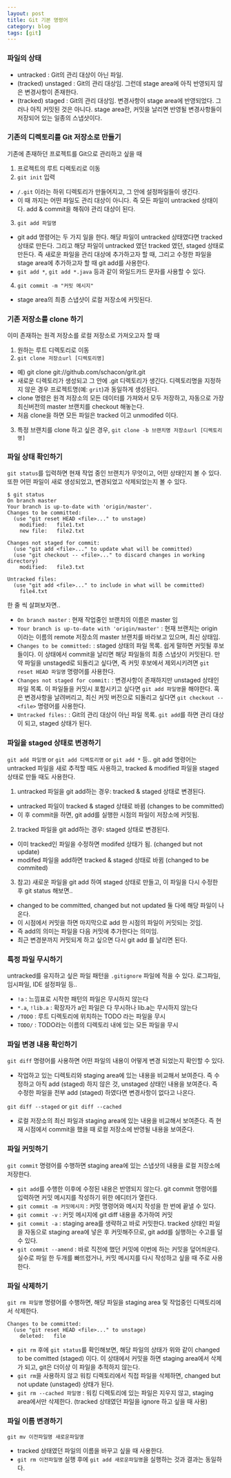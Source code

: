 ```yaml
---
layout: post
title: Git 기본 명령어
category: blog
tags: [git]
---
```


### 파일의 상태
- untracked : Git의 관리 대상이 아닌 파일.
- (tracked) unstaged : Git의 관리 대상임. 그런데 stage area에 아직 반영되지 않은 변경사항이 존재한다.
- (tracked) staged : Git의 관리 대상임. 변경사항이 stage area에 반영되었다. 그러나 아직 커밋된 것은 아니다. stage area란, 커밋을 날리면 반영될 변경사항들이 저장되어 있는 일종의 스냅샷이다.


### 기존의 디렉토리를 Git 저장소로 만들기
기존에 존재하던 프로젝트를 Git으로 관리하고 싶을 때

1. 프로젝트의 루트 디렉토리로 이동
2. `git init` 입력
 - `/.git` 이라는 하위 디렉토리가 만들어지고, 그 안에 설정파일들이 생긴다.
 - 이 때 까지는 어떤 파일도 관리 대상이 아니다. 즉 모든 파일이 untracked 상태이다. add & commit을 해줘야 관리 대상이 된다.
3. `git add 파일명`
 - git add 명령어는 두 가지 일을 한다. 해당 파일이 untracked 상태였다면 tracked 상태로 만든다. 그리고 해당 파일이 untracked 였던 tracked 였던, staged 상태로 만든다. 즉 새로운 파일을 관리 대상에 추가하고자 할 때, 그리고 수정한 파일을 stage area에 추가하고자 할 때 git add를 사용한다.
 - `git add *`, `git add *.java` 등과 같이 와일드카드 문자를 사용할 수 있다.
4. `git commit -m "커밋 메시지"`
 - stage area의 최종 스냅샷이 로컬 저장소에 커밋된다.


### 기존 저장소를 clone 하기
이미 존재하는 원격 저장소를 로컬 저장소로 가져오고자 할 때

1. 원하는 루트 디렉토리로 이동
2. `git clone 저장소url [디렉토리명]`
 - 예) git clone git://github.com/schacon/grit.git 
 - 새로운 디렉토리가 생성되고 그 안에 .git 디렉토리가 생긴다. 디렉토리명을 지정하지 않은 경우 프로젝트명(예: `grit`)과 동일하게 생성된다.
 - clone 명령은 원격 저장소의 모든 데이터를 가져와서 모두 저장하고, 자동으로 가장 최신버전의 master 브랜치를 checkout 해놓는다.
 - 처음 clone을 하면 모든 파일은 tracked 이고 unmodifed 이다.
3. 특정 브랜치를 clone 하고 싶은 경우, `git clone -b 브랜치명 저장소url [디렉토리명]`


### 파일 상태 확인하기
`git status`를 입력하면 현재 작업 중인 브랜치가 무엇이고, 어떤 상태인지 볼 수 있다. 또한 어떤 파일이 새로 생성되었고, 변경되었고 삭제되었는지 볼 수 있다.

```shell
$ git status
On branch master
Your branch is up-to-date with 'origin/master'.
Changes to be committed:
  (use "git reset HEAD <file>..." to unstage)
	modified:   file1.txt
	new file:   file2.txt

Changes not staged for commit:
  (use "git add <file>..." to update what will be committed)
  (use "git checkout -- <file>..." to discard changes in working directory)
	modified:   file3.txt

Untracked files:
  (use "git add <file>..." to include in what will be committed)
	file4.txt
```

한 줄 씩 살펴보자면..

- `On branch master` : 현재 작업중인 브랜치의 이름은 master 임
- `Your branch is up-to-date with 'origin/master'` : 현재 브랜치는 origin 이라는 이름의 remote 저장소의 master 브랜치를 바라보고 있으며, 최신 상태임.
- `Changes to be committed:` : staged 상태의 파일 목록. 쉽게 말하면 커밋될 후보들이다. 이 상태에서 commit을 날리면 해당 파일들의 최종 스냅샷이 커밋된다. 만약 파일을 unstaged로 되돌리고 싶다면, 즉 커밋 후보에서 제외시키려면 `git reset HEAD 파일명` 명령어를 사용한다.
- `Changes not staged for commit:` : 변경사항이 존재하지만 unstaged 상태인 파일 목록. 이 파일들을 커밋시 포함시키고 싶다면 `git add 파일명`을 해야한다. 혹은 변경사항을 날려버리고, 최신 커밋 버전으로 되돌리고 싶다면 `git checkout -- <file>` 명령어를 사용한다.
- `Untracked files:` : Git의 관리 대상이 아닌 파일 목록. `git add`를 하면 관리 대상이 되고, staged 상태가 된다.


### 파일을 staged 상태로 변경하기 
`git add 파일명` or `git add 디렉토리명` or `git add *` 등.. git add 명령어는 untracked 파일을 새로 추적할 때도 사용하고, tracked & modified 파일을 staged 상태로 만들 때도 사용한다.

1. untracked 파일을  git add하는 경우: tracked & staged 상태로 변경된다.
 - untracked 파일이 tracked & staged 상태로 바뀜 (changes to be committed)
 - 이 후 commit을 하면, git add를 실행한 시점의 파일이 저장소에 커밋됨.
2. tracked 파일을 git add하는 경우: staged 상태로 변경된다.
 - 이미 tracked인 파일을 수정하면 modifed 상태가 됨. (changed but not update)
 - modifed 파일을 add하면 tracked & staged 상태로 바뀜 (changed to be commited)
3. 참고) 새로운 파일을 git add 하여 staged 상태로 만들고, 이 파일을 다시 수정한 후 git status 해보면..
 - changed to be committed, changed but not updated 둘 다에 해당 파일이 나온다.
 - 이 시점에서 커밋을 하면 마지막으로 add 한 시점의 파일이 커밋되는 것임.
 - 즉 add의 의미는 파일을 다음 커밋에 추가한다는 의미임.
 - 최근 변경분까지 커밋되게 하고 싶으면 다시 git add 를 날리면 된다.


### 특정 파일 무시하기
untracked를 유지하고 싶은 파일 패턴을 `.gitignore` 파일에 적을 수 있다. 로그파일, 임시파일, IDE 설정파일 등..

 - `!a` : 느낌표로 시작한 패턴의 파일은 무시하지 않는다
 - `*.a`, `!lib.a` : 확장자가 a인 파일은 다 무시하나 lib.a는 무시하지 않는다
 - `/TODO` : 루트 디렉토리에 위치하는 TODO 라는 파일을 무시
 - `TODO/` : TODO라는 이름의 디렉토리 내에 있는 모든 파일을 무시 


### 파일 변경 내용 확인하기

`git diff` 명령어를 사용하면 어떤 파일의 내용이 어떻게 변경 되었는지 확인할 수 있다.

- 작업하고 있는 디렉토리와 staging area에 있는 내용을 비교해서 보여준다. 즉 수정하고 아직 add (staged) 하지 않은 것, unstaged 상태인 내용을 보여준다. 즉 수정한 파일을 전부 add (staged) 하였다면 변경사항이 없다고 나온다.

`git diff --staged` or `git diff --cached`

- 로컬 저장소의 최신 파일과 staging area에 있는 내용을 비교해서 보여준다. 즉 현재 시점에서 commit을 했을 때 로컬 저장소에 반영될 내용을 보여준다.


### 파일 커밋하기
`git commit` 명령어를 수행하면 staging area에 있는 스냅샷의 내용을 로컬 저장소에 저장한다. 

- `git add`를 수행한 이후에 수정된 내용은 반영되지 않는다. git commit 명령어를 입력하면 커밋 메시지를 작성하기 위한 에디터가 열린다. 
- `git commit -m 커밋메시지` : 커밋 명령어와 메시지 작성을 한 번에 끝낼 수 있다.
- `git commit -v` : 커밋 메시지에 git diff 내용을 추가하여 커밋 
- `git commit -a`  : staging area를 생략하고 바로 커밋한다. tracked 상태인 파일을 자동으로 staging area에 넣은 후 커밋해주므로, git add를 실행하는 수고를 덜 수 있다.
- `git commit --amend` : 바로 직전에 했던 커밋에 이번에 하는 커밋을 덮어씌운다. 실수로 파일 한 두개를 빠뜨렸거나, 커밋 메시지를 다시 작성하고 싶을 때 주로 사용한다.


### 파일 삭제하기
`git rm 파일명` 명령어를 수행하면, 해당 파일을 staging area 및 작업중인 디렉토리에서 삭제한다.

```shell
Changes to be committed:
  (use "git reset HEAD <file>..." to unstage)
	deleted:   file
```
- `git rm` 후에 `git status`를 확인해보면, 해당 파일의 상태가 위와 같이 changed to be comitted (staged) 이다. 이 상태에서 커밋을 하면 staging area에서 삭제가 되고, git은 더이상 이 파일을 추적하지 않는다.
- `git rm`을 사용하지 않고 워킹 디렉토리에서 직접 파일을 삭제하면, changed but not update (unstaged) 상태가 된다.
- `git rm --cached 파일명` : 워킹 디렉토리에 있는 파일은 지우지 않고, staging area에서만 삭제한다. (tracked 상태였던 파일을 ignore 하고 싶을 때 사용)


### 파일 이름 변경하기
`git mv 이전파일명 새로운파일명`

 - tracked 상태였던 파일의 이름을 바꾸고 싶을 때 사용한다.
 - `git rm 이전파일명` 실행 후에 `git add 새로운파일명`을 실행하는 것과 결과는 동일하다.

